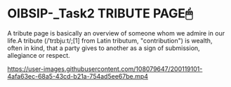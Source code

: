 # OIBSIP-_Task2 TRIBUTE PAGE🖱
A tribute page is basically an overview of someone whom we admire in our life.A tribute (/ˈtrɪbjuːt/;[1] from Latin tributum, "contribution") is wealth, often in kind, that a party gives to another as a sign of submission, allegiance or respect. 


https://user-images.githubusercontent.com/108079647/200119101-4afa63ec-68a5-43cd-b21a-754ad5ee67be.mp4

